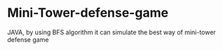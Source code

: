 # Mini-Tower-defense-game
JAVA, by using BFS algorithm it can simulate the best way of mini-tower defense game
